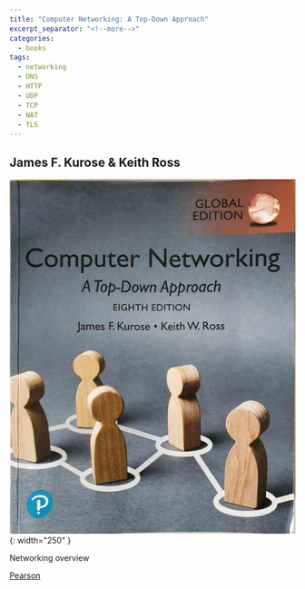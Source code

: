 ```yaml
---
title: "Computer Networking: A Top-Down Approach"
excerpt_separator: "<!--more-->"
categories:
  - books
tags:
  - networking
  - DNS
  - HTTP
  - UDP
  - TCP
  - NAT
  - TLS
---
```



## James F. Kurose & Keith Ross


![alt text](/images/book_covers/computer_networking_top_down_approach.jpg "Title"){: width="250" }

<!--more-->

Networking overview

[Pearson ](https://www.pearson.com/us/higher-education/program/Kurose-Pearson-e-Text-Computer-Networking-Access-Card-8th-Edition/PGM2877610.html)


